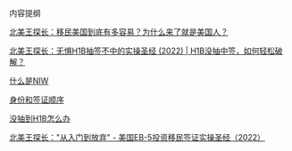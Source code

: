 内容提纲

[北美王探长：移民美国到底有多容易？为什么来了就是美国人？](北美王探长：移民美国到底有多容易？为什么来了就是美国人？.md)

[北美王探长：无惧H1B抽签不中的实操圣经 (2022) | H1B没抽中签，如何轻松破解？](https://github.com/The-Run-Philosophy-Organization/run/blob/67c6b205643de2b3708a9efd159369906e3045a8/%E6%B6%A6%E5%AD%A6%E6%96%B9%E6%B3%95%E8%AE%BA/%E5%90%84%E5%9B%BD%E9%80%89%E6%8B%A9/%E7%BE%8E%E5%9B%BD/%E5%8C%97%E7%BE%8E%E7%8E%8B%E6%8E%A2%E9%95%BF%EF%BC%9A%E6%97%A0%E6%83%A7H1B%E6%8A%BD%E7%AD%BE%E4%B8%8D%E4%B8%AD%E7%9A%84%E5%AE%9E%E6%93%8D%E5%9C%A3%E7%BB%8F%20(2022)%20%7C%20H1B%E6%B2%A1%E6%8A%BD%E4%B8%AD%E7%AD%BE%EF%BC%8C%E5%A6%82%E4%BD%95%E8%BD%BB%E6%9D%BE%E7%A0%B4%E8%A7%A3%EF%BC%9F.md)

[什么是NIW](NIW.md)

[身份和签证顺序](身份和签证顺序.md)

[没抽到H1B怎么办](没抽到H1B怎么办.md)

[北美王探长："从入门到放弃" - 美国EB-5投资移民签证实操圣经（2022）](美国EB-5投资移民签证实操圣经.md)
